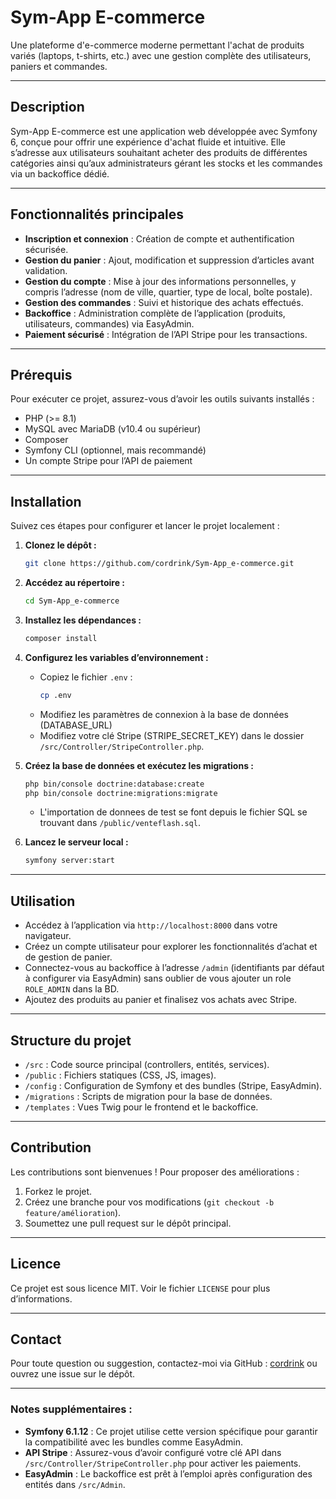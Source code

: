 # Sym-App E-commerce
Une plateforme d'e-commerce moderne permettant l'achat de produits variés (laptops, t-shirts, etc.) avec une gestion complète des utilisateurs, paniers et commandes.

---

## Description
Sym-App E-commerce est une application web développée avec Symfony 6, conçue pour offrir une expérience d'achat fluide et intuitive. Elle s’adresse aux utilisateurs souhaitant acheter des produits de différentes catégories ainsi qu’aux administrateurs gérant les stocks et les commandes via un backoffice dédié.

---

## Fonctionnalités principales
- **Inscription et connexion** : Création de compte et authentification sécurisée.
- **Gestion du panier** : Ajout, modification et suppression d’articles avant validation.
- **Gestion du compte** : Mise à jour des informations personnelles, y compris l’adresse (nom de ville, quartier, type de local, boîte postale).
- **Gestion des commandes** : Suivi et historique des achats effectués.
- **Backoffice** : Administration complète de l’application (produits, utilisateurs, commandes) via EasyAdmin.
- **Paiement sécurisé** : Intégration de l’API Stripe pour les transactions.

---

## Prérequis
Pour exécuter ce projet, assurez-vous d’avoir les outils suivants installés :
- PHP (>= 8.1)
- MySQL avec MariaDB (v10.4 ou supérieur)
- Composer
- Symfony CLI (optionnel, mais recommandé)
- Un compte Stripe pour l’API de paiement

---

## Installation
Suivez ces étapes pour configurer et lancer le projet localement :

1. **Clonez le dépôt :**
   ```bash
   git clone https://github.com/cordrink/Sym-App_e-commerce.git
   ```

2. **Accédez au répertoire :**
   ```bash
   cd Sym-App_e-commerce
   ```

3. **Installez les dépendances :**
   ```bash
   composer install
   ```

4. **Configurez les variables d’environnement :**
    - Copiez le fichier `.env` :
      ```bash
      cp .env
      ```
    - Modifiez les paramètres de connexion à la base de données (DATABASE_URL) 
    - Modifiez votre clé Stripe (STRIPE_SECRET_KEY) dans le dossier `/src/Controller/StripeController.php`.

5. **Créez la base de données et exécutez les migrations :**
   ```bash
   php bin/console doctrine:database:create
   php bin/console doctrine:migrations:migrate
   ```
   - L'importation de donnees de test se font depuis le fichier SQL se trouvant dans `/public/venteflash.sql`.

6. **Lancez le serveur local :**
   ```bash
   symfony server:start
   ```

---

## Utilisation
- Accédez à l’application via `http://localhost:8000` dans votre navigateur.
- Créez un compte utilisateur pour explorer les fonctionnalités d’achat et de gestion de panier.
- Connectez-vous au backoffice à l’adresse `/admin` (identifiants par défaut à configurer via EasyAdmin) sans oublier de vous ajouter un role `ROLE_ADMIN` dans la BD.
- Ajoutez des produits au panier et finalisez vos achats avec Stripe.

---

## Structure du projet
- `/src` : Code source principal (controllers, entités, services).
- `/public` : Fichiers statiques (CSS, JS, images).
- `/config` : Configuration de Symfony et des bundles (Stripe, EasyAdmin).
- `/migrations` : Scripts de migration pour la base de données.
- `/templates` : Vues Twig pour le frontend et le backoffice.

---

## Contribution
Les contributions sont bienvenues ! Pour proposer des améliorations :
1. Forkez le projet.
2. Créez une branche pour vos modifications (`git checkout -b feature/amélioration`).
3. Soumettez une pull request sur le dépôt principal.

---

## Licence
Ce projet est sous licence MIT. Voir le fichier `LICENSE` pour plus d’informations.

---

## Contact
Pour toute question ou suggestion, contactez-moi via GitHub : [cordrink](https://github.com/cordrink) ou ouvrez une issue sur le dépôt.

---

### Notes supplémentaires :
- **Symfony 6.1.12** : Ce projet utilise cette version spécifique pour garantir la compatibilité avec les bundles comme EasyAdmin.
- **API Stripe** : Assurez-vous d’avoir configuré votre clé API dans `/src/Controller/StripeController.php` pour activer les paiements.
- **EasyAdmin** : Le backoffice est prêt à l’emploi après configuration des entités dans `/src/Admin`.